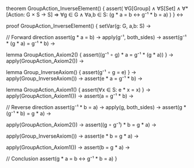 theorem GroupAction_InverseElement() {
  assert(
    ∀G[Group] ∧ ∀S[Set] ∧ ∀*[Action: G × S → S] ⇒
    ∀g ∈ G ∧ ∀a,b ∈ S: (g * a = b ↔ g⁻¹ * b = a)
  )
} ↔

proof GroupAction_InverseElement() {
  setVar(g: G, a,b: S) →
  
  // Forward direction
  assert(g * a = b) →
  apply(g⁻¹, both_sides) →
  assert(g⁻¹ * (g * a) = g⁻¹ * b) →
  
  lemma GroupAction_Axiom2() {
    assert((g⁻¹ ∘ g) * a = g⁻¹ * (g * a))
  } →
  apply(GroupAction_Axiom2()) →
  
  lemma Group_InverseAxiom() {
    assert(g⁻¹ ∘ g = e)
  } →
  apply(Group_InverseAxiom()) →
  assert(e * a = g⁻¹ * b) →
  
  lemma GroupAction_Axiom1() {
    assert(∀x ∈ S: e * x = x)
  } →
  apply(GroupAction_Axiom1()) →
  assert(a = g⁻¹ * b) →
  
  // Reverse direction
  assert(g⁻¹ * b = a) →
  apply(g, both_sides) →
  assert(g * (g⁻¹ * b) = g * a) →
  
  apply(GroupAction_Axiom2()) →
  assert((g ∘ g⁻¹) * b = g * a) →
  
  apply(Group_InverseAxiom()) →
  assert(e * b = g * a) →
  
  apply(GroupAction_Axiom1()) →
  assert(b = g * a) →
  
  // Conclusion
  assert(g * a = b ↔ g⁻¹ * b = a)
}